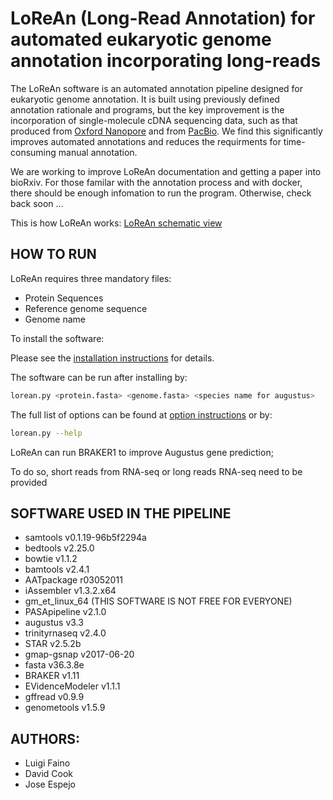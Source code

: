 

# LoReAn (Long-Read Annotation) for automated eukaryotic genome annotation incorporating long-reads

The LoReAn software is an automated annotation pipeline designed for eukaryotic genome annotation. It is built using previously defined annotation rationale and programs, but the key improvement is the incorporation of single-molecule cDNA sequencing data, such as that produced from [Oxford Nanopore](https://nanoporetech.com/) and from [PacBio](http://www.pacb.com/applications/rna-sequencing/). We find this significantly improves automated annotations and reduces the requirments for time-consuming manual annotation. 

We are working to improve LoReAn documentation and getting a paper into bioRxiv. For those familar with the annotation process and with docker, there should be enough infomation to run the program. Otherwise, check back soon ...

This is how LoReAn works: [LoReAn schematic view](https://github.com/lfaino/LoReAn/wiki)

## HOW TO RUN

LoReAn requires three mandatory files:
* Protein Sequences
* Reference genome sequence 
* Genome name

To install the software:

Please see the [installation instructions](INSTALL.md) for details. 


The software can be run after installing by:
```bash
lorean.py <protein.fasta> <genome.fasta> <species name for augustus>
```
The full list of options can be found at [option instructions](OPTIONS.md) or by:

```bash
lorean.py --help
```

LoReAn can run BRAKER1 to improve Augustus gene prediction;

To do so, short reads from RNA-seq or long reads RNA-seq need to be provided

## SOFTWARE USED IN THE PIPELINE

- samtools v0.1.19-96b5f2294a
- bedtools v2.25.0
- bowtie  v1.1.2
- bamtools v2.4.1
- AATpackage r03052011 
- iAssembler v1.3.2.x64
- gm_et_linux_64 (THIS SOFTWARE IS NOT FREE FOR EVERYONE)
- PASApipeline v2.1.0 
- augustus v3.3
- trinityrnaseq v2.4.0
- STAR v2.5.2b
- gmap-gsnap v2017-06-20
- fasta v36.3.8e
- BRAKER v1.11
- EVidenceModeler v1.1.1
- gffread  v0.9.9
- genometools v1.5.9


## AUTHORS:
- Luigi Faino
- David Cook
- Jose Espejo


